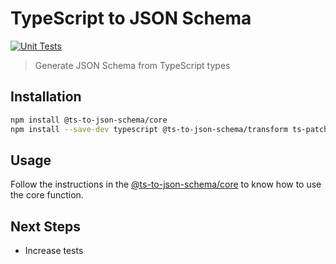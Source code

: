 # TypeScript to JSON Schema

[![Unit Tests](https://github.com/pedromdev/ts-to-json-schema/actions/workflows/tests.yml/badge.svg)](https://github.com/pedromdev/ts-to-json-schema/actions/workflows/tests.yml)

> Generate JSON Schema from TypeScript types

## Installation

```bash
npm install @ts-to-json-schema/core
npm install --save-dev typescript @ts-to-json-schema/transform ts-patch
```

## Usage

Follow the instructions in the [@ts-to-json-schema/core](/packages/core/README.md) to know how to use the core function.


## Next Steps

- Increase tests
